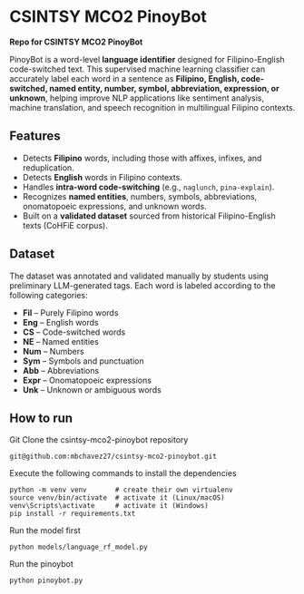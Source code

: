 # CSINTSY MCO2 PinoyBot

**Repo for CSINTSY MCO2 PinoyBot**

PinoyBot is a word-level **language identifier** designed for Filipino-English code-switched text. This supervised machine learning classifier can accurately label each word in a sentence as **Filipino, English, code-switched, named entity, number, symbol, abbreviation, expression, or unknown**, helping improve NLP applications like sentiment analysis, machine translation, and speech recognition in multilingual Filipino contexts.

## Features

- Detects **Filipino** words, including those with affixes, infixes, and reduplication.
- Detects **English** words in Filipino contexts.
- Handles **intra-word code-switching** (e.g., `naglunch`, `pina-explain`).
- Recognizes **named entities**, numbers, symbols, abbreviations, onomatopoeic expressions, and unknown words.
- Built on a **validated dataset** sourced from historical Filipino-English texts (CoHFiE corpus).

## Dataset

The dataset was annotated and validated manually by students using preliminary LLM-generated tags. Each word is labeled according to the following categories:

- **Fil** – Purely Filipino words
- **Eng** – English words
- **CS** – Code-switched words
- **NE** – Named entities
- **Num** – Numbers
- **Sym** – Symbols and punctuation
- **Abb** – Abbreviations
- **Expr** – Onomatopoeic expressions
- **Unk** – Unknown or ambiguous words

## How to run

Git Clone the csintsy-mco2-pinoybot repository

```
git@github.com:mbchavez27/csintsy-mco2-pinoybot.git
```

Execute the following commands to install the dependencies

```
python -m venv venv       # create their own virtualenv
source venv/bin/activate  # activate it (Linux/macOS)
venv\Scripts\activate     # activate it (Windows)
pip install -r requirements.txt
```

Run the model first

```
python models/language_rf_model.py
```

Run the pinoybot

```
python pinoybot.py
```
